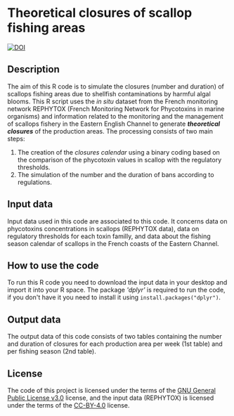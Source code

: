 # Theoretical closures of scallop fishing areas
[![DOI](https://zenodo.org/badge/463119242.svg)](https://zenodo.org/badge/latestdoi/463119242)
## Description
The aim of this R code is to simulate the closures (number and duration) of scallops fishing areas due to shellfish contaminations by harmful algal blooms. This R script uses the _in situ_ dataset from the French monitoring network
REPHYTOX (French Monitoring Network for Phycotoxins in marine organisms) and information related to the monitoring and the management of scallops fishery in the Eastern English Channel to generate ***theoretical closures*** of the production areas. The processing consists of two main steps: 
1. The creation of the _closures calendar_ using a binary coding based on the comparison of the phycotoxin values in scallop with the regulatory thresholds.
2. The simulation of the number and the duration of bans according to regulations. 
## Input data
Input data used in this code are associated to this code. It concerns data on phycotoxins concentrations in scallops (REPHYTOX data), data on regulatory thresholds for each toxin familly, and data about the fishing season calendar of scallops in the French coasts of the Eastern Channel.  
## How to use the code
To run this R code you need to download the input data in your desktop and import it into your R space. The package _'dplyr'_ is required to run the code, if you don't have it you need to install it using ``install.packages("dplyr")``.  
## Output data
The output data of this code consists of two tables containing the number and duration of closures for each production area per week (1st table) and per fishing season (2nd table). 
## License
The code of this project is licensed under the terms of the [GNU General Public License v3.0](https://choosealicense.com/licenses/gpl-3.0/) license, and the input data (REPHYTOX) is licensed under the terms of the [CC-BY-4.0](https://choosealicense.com/licenses/cc-by-4.0/) license. 
